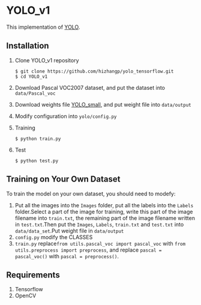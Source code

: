 # YOLO_v1

This implementation of [YOLO](https://arxiv.org/pdf/1506.02640.pdf).

## Installation
1. Clone YOLO_v1 repository
	```Shell
	$ git clone https://github.com/hizhangp/yolo_tensorflow.git
    $ cd YOLO_v1
	```

2. Download Pascal VOC2007 dataset, and put the dataset into `data/Pascal_voc`

3. Download weights file [YOLO_small](https://drive.google.com/file/d/0B5aC8pI-akZUNVFZMmhmcVRpbTA/view?usp=sharing), and put weight file into `data/output`

4. Modify configuration into `yolo/config.py`

5. Training
	```Shell
	$ python train.py
	```

6. Test
	```Shell
	$ python test.py
	```

## Training on Your Own Dataset
To train the model on your own dataset, you should need to modefy:
<br>
1. Put all the images into the `Images` folder, put all the labels into the `Labels` folder.Select a part of the image for training, write this part of the image filename into `train.txt`, the remaining part of the image filename written in `test.txt`.Then put the `Images`, `Labels`, `train.txt` and `test.txt` into `data/data_set`.Put weight file in `data/output`
2. `config.py` modify the CLASSES
3. `train.py` replace`from utils.pascal_voc import pascal_voc` with `from utils.preprocess import preprocess`, and replace `pascal = pascal_voc()` with `pascal = preprocess()`.

## Requirements
1. Tensorflow
2. OpenCV
